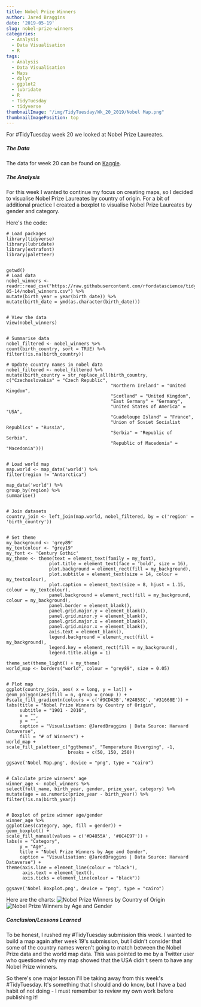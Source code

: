 ```yaml
---
title: Nobel Prize Winners
author: Jared Braggins
date: '2019-05-19'
slug: nobel-prize-winners
categories:
  - Analysis
  - Data Visualisation
  - R
tags:
  - Analysis
  - Data Visualisation
  - Maps
  - dplyr
  - ggplot2
  - lubridate
  - R
  - TidyTuesday
  - tidyverse
thumbnailImage: "/img/TidyTuesday/Wk_20_2019/Nobel Map.png"
thumbnailImagePosition: top
---
```


For #TidyTuesday week 20 we looked at Nobel Prize Laureates.

##### The Data
The data for week 20 can be found on [Kaggle](https://www.kaggle.com/nobelfoundation/nobel-laureates).

##### The Analysis
For this week I wanted to continue my focus on creating maps, so I decided to visualise Nobel Prize Laureates by country of origin. For a bit of additional practice I created a boxplot to visualise Nobel Prize Laureates by gender and category.

Here's the code:
  ```
# Load packages
library(tidyverse)
library(lubridate)
library(extrafont)
library(paletteer)


getwd()
# Load data
nobel_winners <- readr::read_csv("https://raw.githubusercontent.com/rfordatascience/tidytuesday/master/data/2019/2019-05-14/nobel_winners.csv") %>% 
  mutate(birth_year = year(birth_date)) %>% 
  mutate(birth_date = ymd(as.character(birth_date)))


# View the data
View(nobel_winners)


# Summarise data
nobel_filtered <- nobel_winners %>% 
  count(birth_country, sort = TRUE) %>% 
  filter(!is.na(birth_country))

# Update country names in nobel data
nobel_filtered <- nobel_filtered %>% 
  mutate(birth_country = str_replace_all(birth_country, c("Czechoslovakia" = "Czech Republic",
                                         "Northern Ireland" = "United Kingdom",
                                         "Scotland" = "United Kingdom",
                                         "East Germany" = "Germany",
                                         "United States of America" = "USA",
                                         "Guadeloupe Island" = "France",
                                         "Union of Soviet Socialist Republics" = "Russia",
                                         "Serbia" = "Republic of Serbia",
                                         "Republic of Macedonia" = "Macedonia")))


# Load world map
map.world <- map_data('world') %>% 
  filter(region != "Antarctica")

map_data('world') %>%
  group_by(region) %>%
  summarise()


# Join datasets
country_join <- left_join(map.world, nobel_filtered, by = c('region' = 'birth_country'))


# Set theme
my_background <- 'grey89'
my_textcolour <- "grey19"
my_font <- 'Century Gothic'
my_theme <- theme(text = element_text(family = my_font),
                  plot.title = element_text(face = 'bold', size = 16),
                  plot.background = element_rect(fill = my_background),
                  plot.subtitle = element_text(size = 14, colour = my_textcolour),
                  plot.caption = element_text(size = 8, hjust = 1.15, colour = my_textcolour),
                  panel.background = element_rect(fill = my_background, colour = my_background),
                  panel.border = element_blank(),
                  panel.grid.major.y = element_blank(),
                  panel.grid.minor.y = element_blank(),
                  panel.grid.major.x = element_blank(),
                  panel.grid.minor.x = element_blank(),
                  axis.text = element_blank(),
                  legend.background = element_rect(fill = my_background),
                  legend.key = element_rect(fill = my_background),
                  legend.title.align = 1)

theme_set(theme_light() + my_theme)
world_map <- borders("world", colour = "grey89", size = 0.05)


# Plot map
ggplot(country_join, aes( x = long, y = lat)) +
  geom_polygon(aes(fill = n, group = group )) +
 #scale_fill_gradientn(colours = c('#9CDA3B','#24858C', '#31668E')) +
  labs(title = "Nobel Prize Winners by Country of Origin",
       subtitle = "1901 - 2016",
       x = "",
       y = "",
       caption = "Visualisation: @JaredBraggins | Data Source: Harvard Dataverse",
       fill = "# of Winners") +
  world_map +
  scale_fill_paletteer_c("ggthemes", "Temperature Diverging", -1,
                         breaks = c(50, 150, 250))

ggsave('Nobel Map.png', device = "png", type = "cairo")


# Calculate prize winners' age
winner_age <- nobel_winners %>% 
  select(full_name, birth_year, gender, prize_year, category) %>% 
  mutate(age = as.numeric(prize_year - birth_year)) %>% 
  filter(!is.na(birth_year))


# Boxplot of prize winner age/gender
winner_age %>% 
  ggplot(aes(category, age, fill = gender)) +
  geom_boxplot() +
  scale_fill_manual(values = c('#D4855A', '#6C4E97')) +
  labs(x = "Category", 
       y = "Age",
       title = "Nobel Prize Winners by Age and Gender",
       caption = "Visualisation: @JaredBraggins | Data Source: Harvard Dataverse") +
  theme(axis.line = element_line(colour = "black"),
        axis.text = element_text(),
        axis.ticks = element_line(colour = "black"))

ggsave('Nobel Boxplot.png', device = "png", type = "cairo")

  ```
  
Here are the charts:
<img src="/img/TidyTuesday/Wk_20_2019/Nobel Map.png" title="Nobel Prize Winners by Country of Origin"/>
<img src="/img/TidyTuesday/Wk_20_2019/Nobel Boxplot.png" title="Nobel Prize Winners by Age and Gender"/>

##### Conclusion/Lessons Learned
To be honest, I rushed my #TidyTuesday submission this week. I wanted to build a map again after week 19's submission, but I didn't consider that some of the country names weren't going to match between the Nobel Prize data and the world map data. This was pointed to me by a Twitter user who questioned why my map showed that the USA didn't seem to have any Nobel Prize winners. 

So there's one major lesson I'll be taking away from this week's #TidyTuesday. It's something that I should and do know, but I have a bad habit of not doing - I must remember to review my own work before publishing it!
